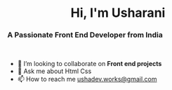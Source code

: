 <h1 style="text-align:center";>Hi, I'm Usharani</h1>
<h3>A Passionate Front End Developer from India</h3><br>

- 💞️ I’m looking to collaborate on **Front end projects**
- 💬 Ask me about Html Css
- 📫 How to reach me ushadev.works@gmail.com



